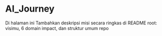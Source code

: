 # AI_Journey
Di halaman ini Tambahkan deskripsi misi secara ringkas di README root: visimu, 6 domain impact, dan struktur umum repo

